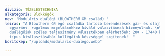 ```yaml
---
divizio: TÜZELÉSTECHNIKA
alkategoria: Blokkégők
nev: 'Moduláris duálégő (BLOWTHERM GM család) '
leiras: "A Blowtherm GM égő családba tartozó berendezések gáz- és olajtüzelésű berendezések
  egyaránt, rugalmas megoldásokhoz kiváló választásnak bizonyulnak. \n\nModuláris
  duálégőink széles teljesítmény választékban elérhetőek: 200 - 17440 kW.\n\nPontos
  típus kiválasztásábán kollégáink készséggel segítenek!  "
boritokep: "/uploads/modularis-dualego.webp"

---
```

